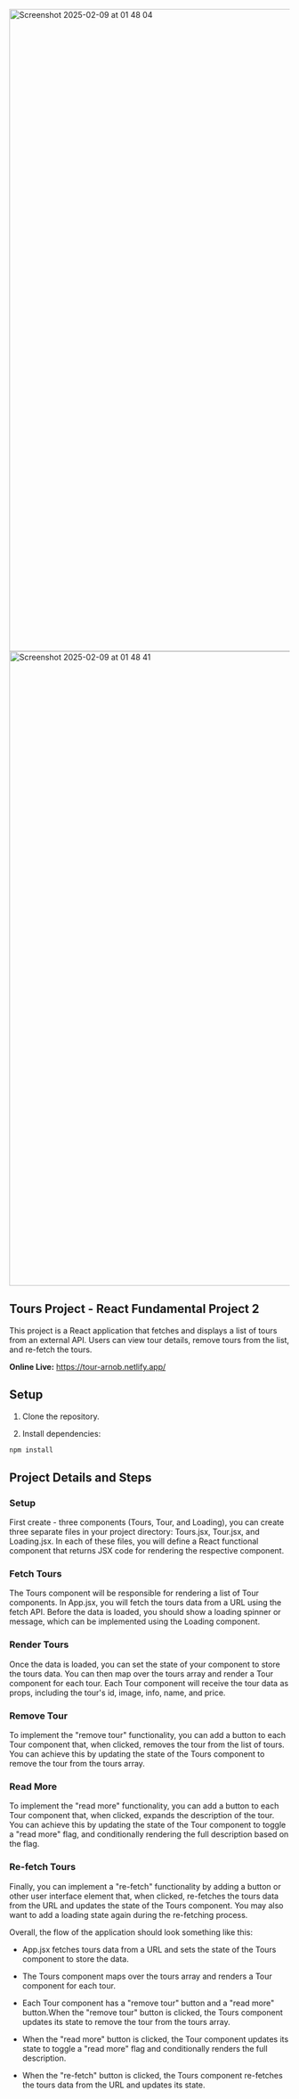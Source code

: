 <img width="1153" alt="Screenshot 2025-02-09 at 01 48 04" src="https://github.com/user-attachments/assets/6a741f3f-b8c8-45f1-9a38-97f30cb9b8f9" /><img width="1139" alt="Screenshot 2025-02-09 at 01 48 41" src="https://github.com/user-attachments/assets/db897677-0e6f-456d-b90f-eaf8c2fbba07" />

## Tours Project - React Fundamental Project 2

This project is a React application that fetches and displays a list of tours from an external API. Users can view tour details, remove tours from the list, and re-fetch the tours.

**Online Live:** https://tour-arnob.netlify.app/

## Setup

1. Clone the repository.

2. Install dependencies:

```sh
npm install
```

## Project Details and Steps

### Setup

First create - three components (Tours, Tour, and Loading), you can create three separate files in your project directory: Tours.jsx, Tour.jsx, and Loading.jsx. In each of these files, you will define a React functional component that returns JSX code for rendering the respective component.

### Fetch Tours

The Tours component will be responsible for rendering a list of Tour components. In App.jsx, you will fetch the tours data from a URL using the fetch API. Before the data is loaded, you should show a loading spinner or message, which can be implemented using the Loading component.

### Render Tours

Once the data is loaded, you can set the state of your component to store the tours data. You can then map over the tours array and render a Tour component for each tour. Each Tour component will receive the tour data as props, including the tour's id, image, info, name, and price.

### Remove Tour

To implement the "remove tour" functionality, you can add a button to each Tour component that, when clicked, removes the tour from the list of tours. You can achieve this by updating the state of the Tours component to remove the tour from the tours array.

### Read More

To implement the "read more" functionality, you can add a button to each Tour component that, when clicked, expands the description of the tour. You can achieve this by updating the state of the Tour component to toggle a "read more" flag, and conditionally rendering the full description based on the flag.

### Re-fetch Tours

Finally, you can implement a "re-fetch" functionality by adding a button or other user interface element that, when clicked, re-fetches the tours data from the URL and updates the state of the Tours component. You may also want to add a loading state again during the re-fetching process.

Overall, the flow of the application should look something like this:

- App.jsx fetches tours data from a URL and sets the state of the Tours component to store the data.
- The Tours component maps over the tours array and renders a Tour component for each tour.
- Each Tour component has a "remove tour" button and a "read more" button.When the "remove tour" button is clicked, the Tours component updates its state to remove the tour from the tours array.

- When the "read more" button is clicked, the Tour component updates its state to toggle a "read more" flag and conditionally renders the full description.

- When the "re-fetch" button is clicked, the Tours component re-fetches the tours data from the URL and updates its state.
